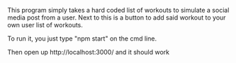 This program simply takes a hard coded list of workouts to simulate a social media post from a user. Next to this is a button to add said workout to your own user list of workouts.

To run it, you just type "npm start" on the cmd line.

Then open up http://localhost:3000/ and it should work